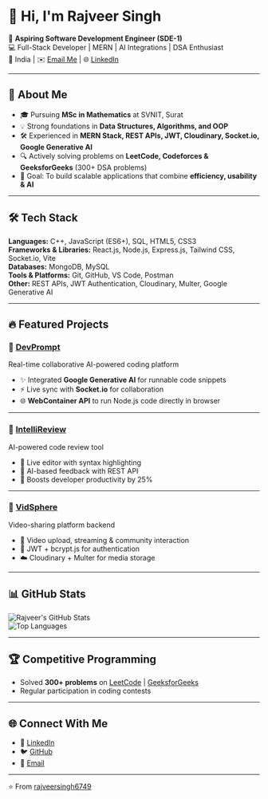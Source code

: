 # 👋 Hi, I'm Rajveer Singh

🌟 **Aspiring Software Development Engineer (SDE-1)**  
💻 Full-Stack Developer | MERN | AI Integrations | DSA Enthusiast  
📍 India | ✉️ [Email Me](mailto:777rajveersingh@gmail.com) | 🌐 [LinkedIn](https://www.linkedin.com/in/rajveersingh26/)  

---

## 🚀 About Me
- 🎓 Pursuing **MSc in Mathematics** at SVNIT, Surat  
- 💡 Strong foundations in **Data Structures, Algorithms, and OOP**  
- 🛠️ Experienced in **MERN Stack, REST APIs, JWT, Cloudinary, Socket.io, Google Generative AI**  
- 🔍 Actively solving problems on **LeetCode, Codeforces & GeeksforGeeks** (300+ DSA problems)  
- 🎯 Goal: To build scalable applications that combine **efficiency, usability & AI**  

---

## 🛠️ Tech Stack
**Languages:** C++, JavaScript (ES6+), SQL, HTML5, CSS3  
**Frameworks & Libraries:** React.js, Node.js, Express.js, Tailwind CSS, Socket.io, Vite  
**Databases:** MongoDB, MySQL  
**Tools & Platforms:** Git, GitHub, VS Code, Postman  
**Other:** REST APIs, JWT Authentication, Cloudinary, Multer, Google Generative AI  

---

## 🔥 Featured Projects

### 📌 [DevPrompt](https://github.com/rajveersingh6749/AI-Agent-MERN-Project)
Real-time collaborative AI-powered coding platform  
- ✨ Integrated **Google Generative AI** for runnable code snippets  
- ⚡ Live sync with **Socket.io** for collaboration  
- 🌐 **WebContainer API** to run Node.js code directly in browser  

---

### 📌 [IntelliReview](https://github.com/rajveersingh6749/code-reviewer)
AI-powered code review tool  
- 📝 Live editor with syntax highlighting  
- 🤖 AI-based feedback with REST API  
- 🚀 Boosts developer productivity by 25%  

---

### 📌 [VidSphere](https://github.com/rajveersingh6749/Streamify)
Video-sharing platform backend  
- 🎥 Video upload, streaming & community interaction  
- 🔐 JWT + bcrypt.js for authentication  
- ☁️ Cloudinary + Multer for media storage  

---

## 📊 GitHub Stats
![Rajveer's GitHub Stats](https://github-readme-stats.vercel.app/api?username=rajveersingh6749&show_icons=true&theme=tokyonight)  
![Top Languages](https://github-readme-stats.vercel.app/api/top-langs/?username=rajveersingh6749&layout=compact&theme=tokyonight)  

---

## 🏆 Competitive Programming
- Solved **300+ problems** on [LeetCode](https://leetcode.com/u/I20MA056/) | [GeeksforGeeks](https://www.geeksforgeeks.org/user/777rajveersingh/)  
- Regular participation in coding contests  

---

## 🌐 Connect With Me
- 💼 [LinkedIn](https://www.linkedin.com/in/rajveersingh26/)  
- 🐦 [GitHub](https://github.com/rajveersingh6749)  
- 📧 [Email](mailto:777rajveersingh@gmail.com)  

---

⭐️ From [rajveersingh6749](https://github.com/rajveersingh6749)
